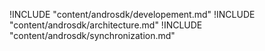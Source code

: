 <!--DHIS2-SECTION-ID:index-->

!INCLUDE "content/androsdk/developement.md"
!INCLUDE "content/androsdk/architecture.md"
!INCLUDE "content/androsdk/synchronization.md"